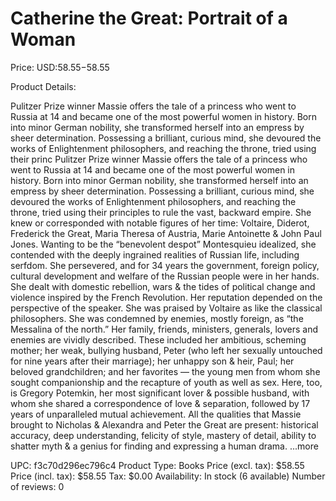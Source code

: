 # Catherine the Great: Portrait of a Woman

Price: USD:$58.55-$58.55

Product Details:

Pulitzer Prize winner Massie offers the tale of a princess who went to Russia at 14 and became one of the most powerful women in history. Born into minor German nobility, she transformed herself into an empress by sheer determination. Possessing a brilliant, curious mind, she devoured the works of Enlightenment philosophers, and reaching the throne, tried using their princ Pulitzer Prize winner Massie offers the tale of a princess who went to Russia at 14 and became one of the most powerful women in history. Born into minor German nobility, she transformed herself into an empress by sheer determination. Possessing a brilliant, curious mind, she devoured the works of Enlightenment philosophers, and reaching the throne, tried using their principles to rule the vast, backward empire. She knew or corresponded with notable figures of her time: Voltaire, Diderot, Frederick the Great, Maria Theresa of Austria, Marie Antoinette & John Paul Jones. Wanting to be the “benevolent despot” Montesquieu idealized, she contended with the deeply ingrained realities of Russian life, including serfdom. She persevered, and for 34 years the government, foreign policy, cultural development and welfare of the Russian people were in her hands. She dealt with domestic rebellion, wars & the tides of political change and violence inspired by the French Revolution. Her reputation depended on the perspective of the speaker. She was praised by Voltaire as like the classical philosophers. She was condemned by enemies, mostly foreign, as “the Messalina of the north.” Her family, friends, ministers, generals, lovers and enemies are vividly described. These included her ambitious, scheming mother; her weak, bullying husband, Peter (who left her sexually untouched for nine years after their marriage); her unhappy son & heir, Paul; her beloved grandchildren; and her favorites — the young men from whom she sought companionship and the recapture of youth as well as sex. Here, too, is Gregory Potemkin, her most significant lover & possible husband, with whom she shared a correspondence of love & separation, followed by 17 years of unparalleled mutual achievement. All the qualities that Massie brought to Nicholas & Alexandra and Peter the Great are present: historical accuracy, deep understanding, felicity of style, mastery of detail, ability to shatter myth & a genius for finding and expressing a human drama. ...more

UPC: f3c70d296ec796c4
Product Type: Books
Price (excl. tax): $58.55
Price (incl. tax): $58.55
Tax: $0.00
Availability: In stock (6 available)
Number of reviews: 0